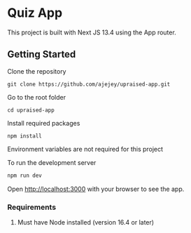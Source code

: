 # Quiz App
This project is built with Next JS 13.4 using the App router. 

## Getting Started

Clone the repository

```
git clone https://github.com/ajejey/upraised-app.git
```

Go to the root folder

```
cd upraised-app
```

Install required packages

```
npm install
```

Environment variables are not required for this project

To run the development server

```bash
npm run dev
```

Open [http://localhost:3000](http://localhost:3000) with your browser to see the app.


### Requirements
1. Must have Node installed (version 16.4 or later)
